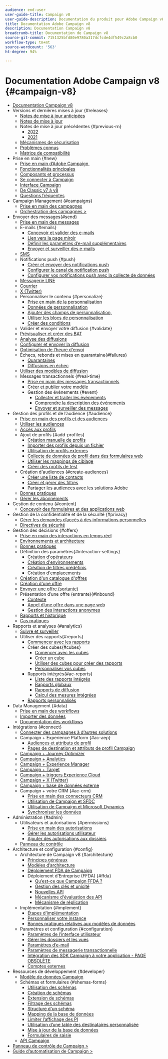 ```yaml
---
audience: end-user
user-guide-title: Campaign v8
user-guide-description: Documentation du produit pour Adobe Campaign v8.
title: Documentation Adobe Campaign v8
description: Documentation Campaign v8
breadcrumb-title: Documentation de Campaign v8
source-git-commit: 7151325bfd80e9780a317dcfcde4df549c2a8cb0
workflow-type: tm+mt
source-wordcount: '563'
ht-degree: 94%

---
```



# Documentation Adobe Campaign v8 {#campaign-v8}

+ [Documentation Campaign v8](campaign-home.md)
+ Versions et dernières mises à jour {#releases}
   + [Notes de mise à jour anticipées](start/e-release-notes.md)
   + [Notes de mise à jour](start/release-notes.md)
   + Notes de mise à jour précédentes {#previous-rn}
      + [2022](start/release-notes-2022.md)
      + [2021](start/release-notes-2021.md)
   + [Mécanismes de sécurisation](start/ac-guardrails.md)
   + [Problèmes connus](start/known-issues.md)
   + [Matrice de compatibilité](start/compatibility-matrix.md)
+ Prise en main {#new}
   + [Prise en main d’Adobe Campaign ](start/get-started.md)
   + [Fonctionnalités principales](start/whats-new.md)
   + [Composants et processus](start/ac-components.md)
   + [Se connecter à Campaign](start/connect.md)
   + [Interface Campaign](start/campaign-ui.md)
   + [De Classic v7 à v8](start/v7-to-v8.md)
   + [Questions fréquentes](start/campaign-faq.md)
+ Campaign Management {#campaigns}
   + [Prise en main des campagnes](start/campaigns.md)
   + [Orchestration des campagnes >](https://experienceleague.adobe.com/docs/campaign/automation/campaign-orchestration/set-up-campaigns.html?lang=fr)
+ Envoyer des messages{#send}
   + [Prise en main des messages](start/create-message.md)
   + E-mails {#emails}
      + [Concevoir et valider des e-mails](send/email.md)
      + [Lien vers la page miroir](send/mirror-page.md)
      + [Définir les paramètres d’e-mail supplémentaires](send/email-parameters.md)
      + [Envoyer et surveiller des e-mails](send/send.md)
   + [SMS](send/sms.md)
   + Notifications push {#push}
      + [Créer et envoyer des notifications push](send/push.md)
      + [Configurer le canal de notification push](send/push-settings.md)
      + [Configurer vos notifications push avec la collecte de données](send/push-data-collection.md)
   + [Messagerie LINE](send/line.md)
   + [Courrier](send/direct-mail.md)
   + [X (Twitter)](send/twitter.md)
   + Personnaliser le contenu {#personalize}
      + [Prise en main de la personnalisation](send/personalize.md)
      + [Données de personnalisation](send/personalization-data.md)
      + [Ajouter des champs de personnalisation,](send/personalization-fields.md)
      + [Utiliser les blocs de personnalisation](send/personalization-blocks.md)
      + [Créer des conditions](send/conditions.md)
   + Valider et envoyer votre diffusion {#validate}
   + [Prévisualiser et créer des BAT](send/preview-and-proof.md)
   + [Analyse des diffusions](send/delivery-analysis.md)
   + [Configurer et envoyer la diffusion](send/configure-and-send.md)
   + [Optimisation de l’heure d&#39;envoi](send/predictive.md)
   + Échecs, rebonds et mises en quarantaine{#failures}
      + [Quarantaines](send/quarantines.md)
      + [Diffusions en échec](send/delivery-failures.md)
   + [Utiliser des modèles de diffusion](send/create-templates.md)
   + Messages transactionnels {#real-time}
      + [Prise en main des messages transactionnels](send/transactional.md)
      + [Créer et publier votre modèle](send/transactional-template.md)
      + Gestion des événements {#event}
         + [Collecter et traiter les événements](send/event-processing.md)
         + [Comprendre la description des événements](send/event-description.md)
         + [Envoyer et surveiller des messages](send/delivery-execution.md)
+ Gestion des profils et de l’audience {#audience}
   + [Prise en main des profils et des audiences](audiences/gs-audiences.md)
   + [Utiliser les audiences](start/audiences.md)
   + [Accès aux profils](audiences/view-profiles.md)
   + Ajout de profils {#add-profiles}
      + [Création manuelle de profils](audiences/create-profiles.md)
      + [Importer des profils depuis un fichier](audiences/import-profiles.md)
      + [Utilisation de profils externes](audiences/external-profiles.md)
      + [Collecte de données de profil dans des formulaires web](audiences/collect-profiles.md)
      + [Utiliser les mappings de ciblage](audiences/target-mappings.md)
      + [Créer des profils de test](audiences/test-profiles.md)
   + Création d&#39;audiences {#create-audiences}
      + [Créer une liste de contacts](audiences/create-audiences.md)
      + [Créer et gérer des filtres](audiences/create-filters.md)
      + [Partager les audiences avec les solutions Adobe](start/shared-audiences.md)
   + [Bonnes pratiques](audiences/audiences-best-practices.md)
   + [Gérer les abonnements](start/subscriptions.md)
+ Gestion de contenu {#content}
   + [Concevoir des formulaires et des applications web](dev/webapps.md)
+ Gestion de la confidentialité et de la sécurité {#privacy}
   + [Gérer les demandes d’accès à des informations personnelles](start/privacy.md)
   + [Directives de sécurité](config/security.md)
+ Gestion des décisions {#offers}
   + [Prise en main des interactions en temps réel](interaction/interaction.md)
   + [Environnements et architecture](interaction/interaction-architecture.md)
   + [Bonnes pratiques](interaction/interaction-best-practices.md)
   + Définition des paramètres{#interaction-settings}
      + [Création d&#39;opérateurs](interaction/interaction-operators.md)
      + [Création d&#39;environnements](interaction/interaction-env.md)
      + [Création de filtres prédéfinis](interaction/interaction-predefined-filters.md)
      + [Création d&#39;emplacements](interaction/interaction-offer-spaces.md)
   + [Création d&#39;un catalogue d&#39;offres](interaction/interaction-offer-catalog.md)
   + [Création d&#39;une offre](interaction/interaction-offer.md)
   + [Envoyer une offre (sortante)](interaction/interaction-send-offers.md)
   + Présentation dʼune offre (entrante){#inbound}
      + [Contexte](interaction/interaction-present-offers.md)
      + [Appel dʼune offre dans une page web](interaction/interaction-integration.md)
      + [Gestion des interactions anonymes](interaction/anonymous-interactions.md)
   + [Rapports et historique](interaction/interaction-tracking.md)
   + [Cas pratiques](interaction/interaction-use-cases.md)
+ Rapports et analyses {#analytics}
   + [Suivre et surveiller](start/tracking.md)
   + Utiliser des rapports{#reports}
      + [Commencer avec les rapports](reporting/gs-reporting.md)
      + Créer des cubes{#cubes}
         + [Comencer avec les cubes](reporting/gs-cubes.md)
         + [Créer un cube](reporting/cube-indicators.md)
         + [Utiliser des cubes pour créer des rapports](reporting/cube-tables.md)
         + [Personnaliser vos cubes](reporting/customize-cubes.md)
      + Rapports intégrés{#ac-reports}
         + [Liste des rapports intégrés](reporting/built-in-reports.md)
         + [Rapports globaux](reporting/global-reports.md)
         + [Rapports de diffusion](reporting/delivery-reports.md)
         + [Calcul des mesures intégrées](reporting/metrics-calculation.md)
      + [Rapports personnalisés](reporting/custom-reports.md)
+ Data Management {#data}
   + [Prise en main des workflows](config/workflows.md)
   + [Importer des données](start/import.md)
   + [Documentation des workflows](https://experienceleague.adobe.com/docs/campaign/automation/workflows/introduction/about-workflows.html?lang=fr)
+ Intégrations {#connect}
   + [Connecter des campagnes à d’autres solutions](connect/integration.md)
   + Campaign + Experience Platform {#ac-aep}
      + [Audiences et attributs de profil](connect/ac-aep.md)
      + [Pages de destination et attributs de profil Campaign](connect/ac-aep-landing-pages.md)
   + [Campaign + Journey Optimizer](connect/ac-ajo.md)
   + [Campaign + Analytics](connect/ac-aa.md)
   + [Campaign + Experience Manager](connect/ac-aem.md)
   + [Campaign + Target](connect/ac-at.md)
   + [Campaign + triggers Experience Cloud](connect/ac-triggers.md)
   + [Campaign + X (Twitter)](connect/ac-tw.md)
   + [Campaign + base de données externe](connect/fda.md)
   + Campaign + votre CRM {#ac-crm}
      + [Prise en main des connecteurs CRM](connect/crm.md)
      + [Utilisation de Campaign et SFDC](connect/ac-sfdc.md)
      + [Utilisation de Campaign et Microsoft Dynamics](connect/ac-ms-dyn.md)
      + [Synchroniser les données](connect/crm-data-sync.md)
+ Administration {#admin}
   + Utilisateurs et autorisations {#permissions}
      + [Prise en main des autorisations](start/gs-permissions.md)
      + [Gérer les autorisations utilisateur](start/manage-permissions.md)
      + [Ajouter des autorisations aux dossiers](start/folder-permissions.md)
   + [Panneau de contrôle](config/self-service.md)
+ Architecture et configuration {#config}
   + Architecture de Campaign v8 {#architecture}
      + [Principes généraux](architecture/general-architecture.md)
      + [Modèles d’architecture](architecture/architecture.md)
      + [Déploiement FDA de Campaign](architecture/fda-deployment.md)
      + Déploiement d’Entreprise (FFDA) {#ffda}
         + [Qu’est-ce que Campaign FFDA ?](architecture/enterprise-deployment.md)
         + [Gestion des clés et unicité](architecture/keys.md)
         + [Nouvelles API](architecture/new-apis.md)
         + [Mécanisme d&#39;évaluation des API](architecture/staging.md)
         + [Mécanisme de réplication](architecture/replication.md)
   + Implémentation {#implement}
      + [Étapes d&#39;implémentation](start/implement.md)
      + [Personnaliser votre instance](dev/customize.md)
      + [Bonnes pratiques relatives aux modèles de données](dev/datamodel-best-practices.md)
   + Paramètres et configuration {#configuration}
      + [Paramètres de l’interface utilisateur](config/ui-settings.md)
      + [Gérer les dossiers et les vues](audiences/folders-and-views.md)
      + [Paramètres d’e-mail](config/email-settings.md)
      + [Paramètres de messagerie transactionnelle](config/transactional-msg-settings.md)
      + [Intégration des SDK Campaign à votre application - PAGE OBSOLÈTE](config/push-config.md)
      + [Comptes externes](config/external-accounts.md)
+ Ressources de développement {#developer}
   + [Modèle de données Campaign](dev/datamodel.md)
   + Schémas et formulaires {#shemas-forms}
      + [Utilisation des schémas](dev/schemas.md)
      + [Création de schémas](dev/create-schema.md)
      + [Extension de schémas](dev/extend-schema.md)
      + [Filtrage des schémas](dev/filter-schema.md)
      + [Structure d&#39;un schéma](dev/schema-structure.md)
      + [Mapping de la base de données](dev/database-mapping.md)
      + [Limiter l’affichage des PI](dev/restrict-pi-view.md)
      + [Utilisation d’une table des destinataires personnalisée](dev/custom-recipient.md)
      + [Mise à jour de la base de données](dev/update-database-structure.md)
      + [Formulaires de saisie](dev/forms.md)
   + [API Campaign](dev/api.md)
+ [Panneau de contrôle de Campaign >](https://experienceleague.adobe.com/docs/control-panel/using/control-panel-home.html?lang=fr)
+ [Guide d’automatisation de Campaign >](https://experienceleague.adobe.com/docs/campaign/automation/home.html?lang=fr)
